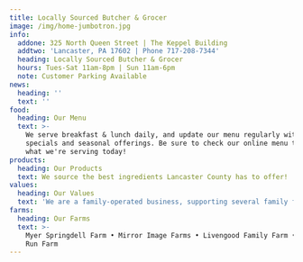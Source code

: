 ```yaml
---
title: Locally Sourced Butcher & Grocer
image: /img/home-jumbotron.jpg
info:
  addone: 325 North Queen Street | The Keppel Building
  addtwo: 'Lancaster, PA 17602 | Phone 717-208-7344'
  heading: Locally Sourced Butcher & Grocer
  hours: Tues-Sat 11am-8pm | Sun 11am-6pm
  note: Customer Parking Available
news:
  heading: ''
  text: ''
food:
  heading: Our Menu
  text: >-
    We serve breakfast & lunch daily, and update our menu regularly with
    specials and seasonal offerings. Be sure to check our online menu to see
    what we're serving today!
products:
  heading: Our Products
  text: We source the best ingredients Lancaster County has to offer!
values:
  heading: Our Values
  text: 'We are a family-operated business, supporting several family farms.'
farms:
  heading: Our Farms
  text: >-
    Myer Springdell Farm • Mirror Image Farms • Livengood Family Farm • Meadow
    Run Farm
---
```


